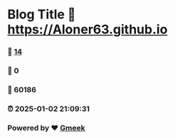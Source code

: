 # Blog Title :link: https://Aloner63.github.io 
### :page_facing_up: [14](https://Aloner63.github.io/tag.html) 
### :speech_balloon: 0 
### :hibiscus: 60186 
### :alarm_clock: 2025-01-02 21:09:31 
### Powered by :heart: [Gmeek](https://github.com/Meekdai/Gmeek)
